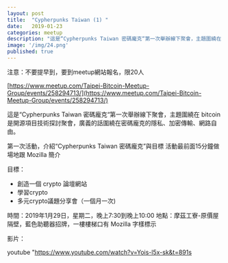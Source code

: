 ```yaml
---
layout: post
title:  "Cypherpunks Taiwan (1) "
date:   2019-01-23
categories: meetup
description: "這是“Cypherpunks Taiwan 密碼龐克“第一次舉辦線下聚會，主題圍繞在 bitcoin 是開源項目技術探討聚會，廣義的話圍繞在密碼龐克的隱私、加密傳輸、網路自由。"
image: '/img/24.png'
published: true
---
```


注意：不要提早到，要到meetup網站報名，限20人

[https://www.meetup.com/Taipei-Bitcoin-Meetup-Group/events/258294713/](https://www.meetup.com/Taipei-Bitcoin-Meetup-Group/events/258294713/)

這是“Cypherpunks Taiwan 密碼龐克“第一次舉辦線下聚會，主題圍繞在 bitcoin 是開源項目技術探討聚會，廣義的話圍繞在密碼龐克的隱私、加密傳輸、網路自由。

第一次活動，介紹“Cypherpunks Taiwan 密碼龐克”與目標
活動最前面15分鐘做場地跟 Mozilla 簡介

目標：

* 創造一個 crypto 論壇網站
* 學習crypto
* 多元crypto議題分享會（一個月一次)

時間：2019年1月29日，星期二，晚上7:30到晚上10:00
地點：摩茲工寮-原價屋隔壁，藍色助聽器招牌，一樓樓梯口有 Mozilla 字樣標示

影片：

youtube "https://www.youtube.com/watch?v=Yois-l5x-sk&t=891s
